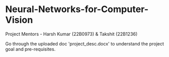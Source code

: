 # Neural-Networks-for-Computer-Vision

Project Mentors - Harsh Kumar (22B0973) & Takshit (22B1236)  

Go through the uploaded doc 'project_desc.docx' to understand the project goal and pre-requisites.
